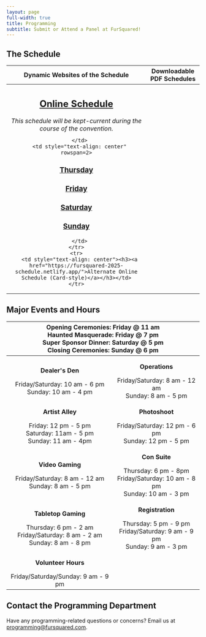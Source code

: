 ```yaml
---
layout: page
full-width: true
title: Programming
subtitle: Submit or Attend a Panel at FurSquared!
---
```


<h2>The Schedule</h2>

<table>
  <thead>
    <tr>
      <th style="text-align: center">Dynamic Websites of the Schedule</th>
      <th style="text-align: center">Downloadable PDF Schedules</th>
    </tr>
  </thead>
  <tbody>
    <tr>
      <td style="text-align: center">

<h2><a href="https://links.fursquared.com/schedule">Online Schedule</a></h2>
<i>This schedule will be kept-current during the course of the convention.</i><br>

      </td>
      <td style="text-align: center" rowspan=2>

<h3><a href="https://static.fursquared.com/uploads/HWOVIGtWMVNG.pdf">Thursday</a></h3>
<h3><a href="https://static.fursquared.com/uploads/K07qxEwJz1qj.pdf">Friday</a></h3>
<h3><a href="https://static.fursquared.com/uploads/qVkaZX5e5lzo.pdf">Saturday</a></h3>
<h3><a href="https://static.fursquared.com/uploads/9TyQgnU8c4Rk.pdf">Sunday</a></h3>

      </td>
    </tr>
    <tr>
      <td style="text-align: center"><h3><a href="https://fursquared-2025-schedule.netlify.app/">Alternate Online Schedule (Card-style)</a></h3></td>
    </tr>
  </tbody>
</table>

<h2>Major Events and Hours</h2>

<table>
  <thead>
    <tr>
      <th style="text-align: center" colspan=2>
        Opening Ceremonies: Friday @ 11 am<br>
        Haunted Masquerade: Friday @ 7 pm<br>
        Super Sponsor Dinner: Saturday @ 5 pm<br>
        Closing Ceremonies: Sunday @ 6 pm
      </th>
    </tr>
  </thead>
  <tbody>
    <tr>
      <td style="text-align: center">
        <p><b>Dealer's Den</b></p>
        Friday/Saturday: 10 am - 6 pm<br/>
        Sunday: 10 am - 4 pm
      </td>
      <td style="text-align: center">
        <p><b>Operations</b></p>
        Friday/Saturday: 8 am - 12 am<br/>
        Sunday: 8 am - 5 pm
      </td>
    </tr>
    <tr>
      <td style="text-align: center">
        <p><b>Artist Alley</b></p>
        Friday: 12 pm - 5 pm<br/>
        Saturday: 11am - 5 pm<br/>
        Sunday: 11 am - 4pm
      </td>
      <td style="text-align: center">
        <p><b>Photoshoot</b></p>
        Friday/Saturday: 12 pm - 6 pm<br/>
        Sunday: 12 pm - 5 pm
      </td>
    </tr>
    <tr>
      <td style="text-align: center">
        <p><b>Video Gaming</b></p>
        Friday/Saturday: 8 am - 12 am<br/>
        Sunday: 8 am - 5 pm
      </td>
      <td style="text-align: center">
        <p><b>Con Suite</b></p>
        Thursday: 6 pm - 8pm<br/>
        Friday/Saturday: 10 am - 8 pm<br/>
        Sunday: 10 am - 3 pm
      </td>
    </tr>
    <tr>
      <td style="text-align: center">
        <p><b>Tabletop Gaming</b></p>
        Thursday: 6 pm - 2 am<br/>
        Friday/Saturday: 8 am - 2 am<br/>
        Sunday: 8 am - 8 pm
      </td>
      <td style="text-align: center">
        <p><b>Registration</b></p>
        Thursday: 5 pm - 9 pm<br/>
        Friday/Saturday: 9 am - 9 pm<br/>
        Sunday: 9 am - 3 pm
      </td>
    </tr>
    <tr>
      <td style="text-align: center">
        <p><b>Volunteer Hours</b></p>
        Friday/Saturday/Sunday: 9 am - 9 pm
      </td>
      <td style="text-align: center">
        &nbsp;
      </td>
    </tr>
  </tbody>
</table>

## Contact the Programming Department

Have any programming-related questions or concerns? Email us at [programming@fursquared.com](mailto:programming@fursquared.com).